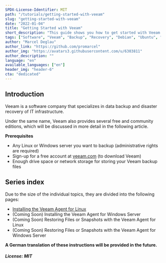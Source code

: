 ```yaml
---
SPDX-License-Identifier: MIT
path: "/tutorials/getting-started-with-veeam"
slug: "getting-started-with-veeam"
date: "2022-01-04"
title: "Getting Started with Veeam"
short_description: "This guide shows you how to get started with Veeam and simple backup tasks (free edition)."
tags: ["Software", "Veeam", "Backup", "Recovery", "Debian", "Ubuntu", "Windows", "Linux", "Tools"]
author: "Marcel Deglau"
author_link: "https://github.com/promarcel"
author_img: "https://avatars3.githubusercontent.com/u/6303811"
author_description: ""
language: "en"
available_languages: ["en"]
header_img: "header-6"
cta: "dedicated"
---
```


## Introduction

Veeam is a software company that specializes in data backup and disaster recovery of IT infrastructure.

Under the same name, Veeam also provides several free and community editions, which will be discussed in more detail in the following article.

**Prerequisites**

* Any Linux or Windows server you want to backup (administrative rights are required)
* Sign-up for a free account at [veeam.com](https://login.veeam.com) (to download Veeam)
* Enough drive space or network storage for storing your Veeam backup files

## Series index

Due to the size of the individual topics, they are divided into the following pages:

* [Installing the Veeam Agent for Linux](/tutorials/getting-started-with-veeam/installing-the-veeam-agent-for-linux)
* (Coming Soon) Installing the Veeam Agent for Windows Server
* (Coming Soon) Restoring Files or Snapshots with the Veeam Agent for Linux
* (Coming Soon) Restoring Files or Snapshots with the Veeam Agent for Windows Server

**A German translation of these instructions will be provided in the future.**

##### License: MIT

<!--

Contributor's Certificate of Origin

By making a contribution to this project, I certify that:

(a) The contribution was created in whole or in part by me and I have
    the right to submit it under the license indicated in the file; or

(b) The contribution is based upon previous work that, to the best of my
    knowledge, is covered under an appropriate license and I have the
    right under that license to submit that work with modifications,
    whether created in whole or in part by me, under the same license
    (unless I am permitted to submit under a different license), as
    indicated in the file; or

(c) The contribution was provided directly to me by some other person
    who certified (a), (b) or (c) and I have not modified it.

(d) I understand and agree that this project and the contribution are
    public and that a record of the contribution (including all personal
    information I submit with it, including my sign-off) is maintained
    indefinitely and may be redistributed consistent with this project
    or the license(s) involved.

Signed-off-by: Marcel Deglau <marcel.deglau@hetzner.com>

-->
